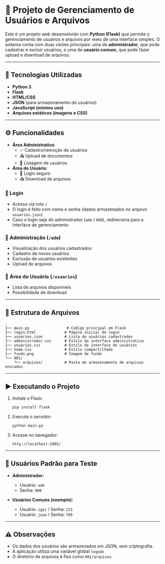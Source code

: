 # 📝 Projeto de Gerenciamento de Usuários e Arquivos

Este é um projeto web desenvolvido com **Python (Flask)** que permite o gerenciamento de usuários e arquivos por meio de uma interface simples. O sistema conta com duas visões principais: uma de **administrador**, que pode cadastrar e excluir usuários, e uma de **usuário comum**, que pode fazer upload e download de arquivos.

---

## 🔧 Tecnologias Utilizadas

- **Python 3**
- **Flask**
- **HTML/CSS**
- **JSON** (para armazenamento de usuários)
- **JavaScript (mínimo uso)**
- **Arquivos estáticos (imagens e CSS)**

---

## ⚙️ Funcionalidades
- **Área Administrativa**:
  - ✅ Cadastro/remoção de usuários
  - 📤 Upload de documentos
  - 👥 Listagem de usuários
- **Área do Usuário**:
  - 🔐 Login seguro
  - 📥 Download de arquivos
    
### 👤 Login
- Acesso via rota `/`
- O login é feito com nome e senha (dados armazenados no arquivo `usuarios.json`)
- Caso o login seja do administrador (`adm` / `000`), redireciona para a interface de gerenciamento

### 🔐 Administração (`/adm`)
- Visualização dos usuários cadastrados
- Cadastro de novos usuários
- Exclusão de usuários existentes
- Upload de arquivos

### 👥 Área do Usuário (`/usuarios`)
- Lista de arquivos disponíveis
- Possibilidade de download

---

## 📁 Estrutura de Arquivos

```
.
├── main.py                 # Código principal em Flask
├── login.html             # Página inicial de login
├── usuarios.json          # Lista de usuários cadastrados
├── administrador.css      # Estilo da interface administrativa
├── usuarios.css           # Estilo da interface de usuários
├── home.css               # Estilo compartilhado
├── fundo.png              # Imagem de fundo
└── 001/
    └── arquivos/          # Pasta de armazenamento de arquivos enviados
```

---

## ▶️ Executando o Projeto

1. Instale o Flask:
   ```bash
   pip install flask
   ```

2. Execute o servidor:
   ```bash
   python main.py
   ```

3. Acesse no navegador:
   ```
   http://localhost:2005/
   ```

---

## 🧪 Usuários Padrão para Teste

- **Administrador:**
  - Usuário: `adm`
  - Senha: `000`

- **Usuários Comuns (exemplo):**
  - Usuário: `igor` / Senha: `123`
  - Usuário: `joao` / Senha: `789`

---

## ⚠️ Observações

- Os dados dos usuários são armazenados em JSON, sem criptografia.
- A aplicação utiliza uma variável global `logado`
- O diretório de arquivos é fixo como `001/arquivos`.
